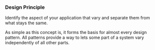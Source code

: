 
### Design Principle
Identify the aspect of your application that vary and separate them from what stays the same.

As simple as this concept is, it forms the basis for almost every design pattern. All patterns provide a way to lets some part of a system vary independently of all other parts.

